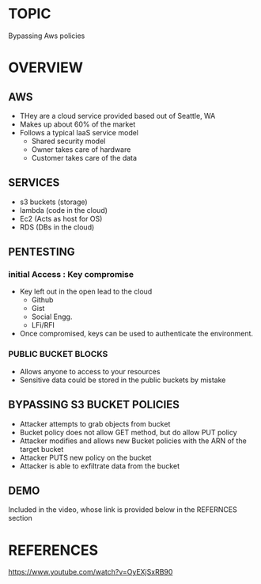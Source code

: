 # TOPIC
Bypassing Aws policies

# OVERVIEW
## AWS
- THey are a cloud service provided based out of Seattle, WA
- Makes up about 60% of the market
- Follows a typical IaaS service model
	- Shared security model
	- Owner takes care of hardware
	- Customer takes care of the data

## SERVICES
 - s3 buckets (storage)
 - lambda (code in the cloud)
 - Ec2 (Acts as host for OS)
 - RDS (DBs in the cloud)

## PENTESTING
### initial Access : Key compromise
 - Key left out in the open lead to the cloud
	- Github
	- Gist
	- Social Engg.
	- LFi/RFI
 - Once compromised, keys can be used to authenticate the environment.

### PUBLIC BUCKET BLOCKS
 - Allows anyone to access to your resources
 - Sensitive data could be stored in the public buckets by mistake

## BYPASSING S3 BUCKET POLICIES
- Attacker attempts to grab objects from bucket
- Bucket policy does not allow GET method, but do allow PUT policy
- Attacker modifies and allows new Bucket policies with the ARN of the target bucket
- Attacker PUTS new policy on the bucket
- Attacker is able to exfiltrate data from the bucket

## DEMO
Included in the video, whose link is provided below in the REFERNCES section

# REFERENCES
https://www.youtube.com/watch?v=OyEXjSxRB90
